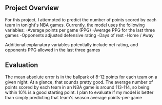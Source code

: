 ## Project Overview
For this project, I attempted to predict the number of points scored by each team in tonight's NBA games. Currently, the model uses the following variables:
-Average points per game (PPG)
-Average PPG for the last three games
-Opponents adjusted defensive rating
-Days of rest
-Home / Away

Additional explanatory variables potentially include net rating, and opponents PPG allowed in the last three games

## Evaluation
The mean absolute error is in the ballpark of 8-12 points for each team on a given night. At a glance, that sounds pretty good. The average number of points scored by each team in an NBA game is around 113-114, so being within 10% is a good starting point. I plan to evaluate if my model is better than simply predicting that team's season average points-per-game
